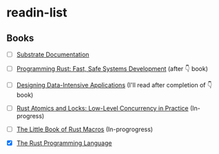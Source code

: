 # readin-list

## Books
- [ ] [Substrate Documentation](https://docs.substrate.io/fundamentals/)
- [ ] [Programming Rust: Fast, Safe Systems Development](http://bzz.wallizard.com:8081/share/books/RUST/Programming%20Rust%202nd%20Edition.pdf) (after 👇 book)
- [ ] [Designing Data-Intensive Applications](https://raw.githubusercontent.com/ms2ag16/Books/master/Designing%20Data-Intensive%20Applications%20-%20Martin%20Kleppmann.pdf) (I'll read after completion of 👇 book)
- [ ] [Rust Atomics and Locks: Low-Level Concurrency in Practice](https://marabos.nl/atomics/) (In-progress)
- [ ] [The Little Book of Rust Macros](https://danielkeep.github.io/tlborm/book/index.html) (In-progrogress)
- [x] [The Rust Programming Language](https://doc.rust-lang.org/book/)





<!--
## Papers
- [ ] [Ethan Buchman's Tendermint Paper](https://github.com/anoushk1234/reading-list/blob/main/papers/Buchman_Ethan_201606_MAsc.pdf)
-->
